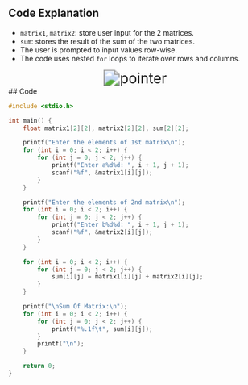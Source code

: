 
## Code Explanation

- `matrix1`, `matrix2`: store user input for the 2 matrices.
- `sum`: stores the result of the sum of the two matrices.
- The user is prompted to input values row-wise.
- The code uses nested `for` loops to iterate over rows and columns.
<div style="margin: auto; width: fit-content;"><img src="Images/Matrix.png" alt="pointer" style="zoom:200%;" /></div>
##  Code

```c
#include <stdio.h>

int main() {
    float matrix1[2][2], matrix2[2][2], sum[2][2];

    printf("Enter the elements of 1st matrix\n");
    for (int i = 0; i < 2; i++) {
        for (int j = 0; j < 2; j++) {
            printf("Enter a%d%d: ", i + 1, j + 1);
            scanf("%f", &matrix1[i][j]);
        }
    }

    printf("Enter the elements of 2nd matrix\n");
    for (int i = 0; i < 2; i++) {
        for (int j = 0; j < 2; j++) {
            printf("Enter b%d%d: ", i + 1, j + 1);
            scanf("%f", &matrix2[i][j]);
        }
    }

    for (int i = 0; i < 2; i++) {
        for (int j = 0; j < 2; j++) {
            sum[i][j] = matrix1[i][j] + matrix2[i][j];
        }
    }

    printf("\nSum Of Matrix:\n");
    for (int i = 0; i < 2; i++) {
        for (int j = 0; j < 2; j++) {
            printf("%.1f\t", sum[i][j]);
        }
        printf("\n");
    }

    return 0;
}

